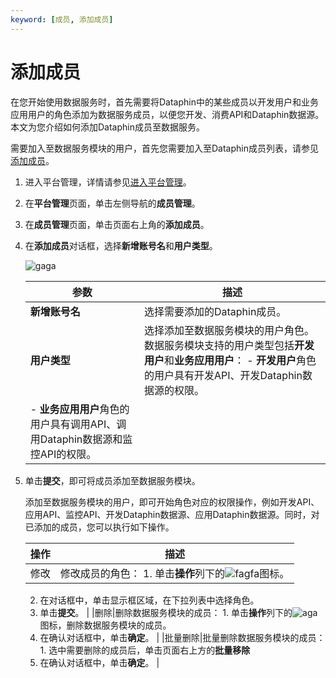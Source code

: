 ```yaml
---
keyword: [成员, 添加成员]
---
```


# 添加成员

在您开始使用数据服务时，首先需要将Dataphin中的某些成员以开发用户和业务应用用户的角色添加为数据服务成员，以便您开发、消费API和Dataphin数据源。本文为您介绍如何添加Dataphin成员至数据服务。

需要加入至数据服务模块的用户，首先您需要加入至Dataphin成员列表，请参见[添加成员](/cn.zh-CN/全局管理/管理中心/成员管理.md)。

1.  进入平台管理，详情请参见[进入平台管理](/cn.zh-CN/数据服务/进入数据服务.md)。

2.  在**平台管理**页面，单击左侧导航的**成员管理**。

3.  在**成员管理**页面，单击页面右上角的**添加成员**。

4.  在**添加成员**对话框，选择**新增账号名**和**用户类型**。

    ![gaga](https://static-aliyun-doc.oss-accelerate.aliyuncs.com/assets/img/zh-CN/4711987951/p85199.png)

    |参数|描述|
    |--|--|
    |**新增账号名**|选择需要添加的Dataphin成员。|
    |**用户类型**|选择添加至数据服务模块的用户角色。数据服务模块支持的用户类型包括**开发用户**和**业务应用用户**：    -   **开发用户**角色的用户具有开发API、开发Dataphin数据源的权限。
    -   **业务应用用户**角色的用户具有调用API、调用Dataphin数据源和监控API的权限。 |

5.  单击**提交**，即可将成员添加至数据服务模块。

    添加至数据服务模块的用户，即可开始角色对应的权限操作，例如开发API、应用API、监控API、开发Dataphin数据源、应用Dataphin数据源。同时，对已添加的成员，您可以执行如下操作。

    |操作|描述|
    |--|--|
    |修改|修改成员的角色：    1.  单击**操作**列下的![fagfa](https://static-aliyun-doc.oss-accelerate.aliyuncs.com/assets/img/zh-CN/1811987951/p85231.png)图标。
    2.  在对话框中，单击显示框区域，在下拉列表中选择角色。
    3.  单击**提交**。 |
    |删除|删除数据服务模块的成员：    1.  单击**操作**列下的![aga](https://static-aliyun-doc.oss-accelerate.aliyuncs.com/assets/img/zh-CN/0911987951/p85232.png)图标，删除数据服务模块的成员。
    2.  在确认对话框中，单击**确定**。 |
    |批量删除|批量删除数据服务模块的成员：    1.  选中需要删除的成员后，单击页面右上方的**批量移除**
    2.  在确认对话框中，单击**确定**。 |


